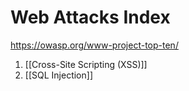 # Web Attacks Index
https://owasp.org/www-project-top-ten/

1. [[Cross-Site Scripting (XSS)]]
2. [[SQL Injection]]

